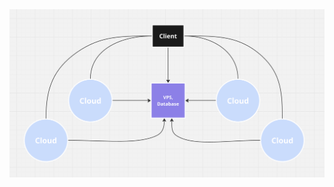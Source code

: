 <img src="https://raw.githubusercontent.com/A7med-Mido/TopTankBackEnd/refs/heads/main/TopTankDiagram.png?token=GHSAT0AAAAAADGJRJI2SNVGXJERVT7Y6JCI2F4AYHA" alt="TopTank Diagram" class="diagram">
